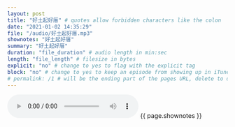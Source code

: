 ```yaml
---
layout: post
title: "好土起好厝" # quotes allow forbidden characters like the colon
date: "2021-01-02 14:35:29"
file: "/audio/好土起好厝.mp3"
shownotes: "好土起好厝"
summary: "好土起好厝"
duration: "file_duration" # audio length in min:sec
length: "file_length" # filesize in bytes
explicit: "no" # change to yes to flag with the explicit tag
block: "no" # change to yes to keep an episode from showing up in iTunes
# permalink: /1 # will be the ending part of the pages URL, delete to default to the title
---
```


<audio controls>
<source src="{{site.url}}{{site.baseurl}}{{ page.file }}" type="audio/x-mp3">
Your browser does not support the audio element.
</audio>
{{ page.shownotes }}
